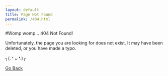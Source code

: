 ```yaml
---
layout: default
title: Page Not Found
permalink: /404.html
---
```

#Womp womp... 404 Not Found!

Unfortunately, the page you are looking for does not exist. It may have been deleted, or you have made a typo.

╮(. ❛ ᴗ ❛.)╭

[Go Back](https://nekorosys.github.io/)
